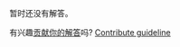 
暂时还没有解答。

有兴趣[贡献你的解答](https://github.com/BFEdev/BFE.dev-solutions/blob/main/problem/intersection-of-two0-sorted-arrays_zh.md)吗? [Contribute guideline](https://github.com/BFEdev/BFE.dev-solutions#how-to-contribute)
